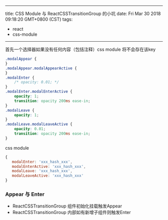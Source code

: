 
---
title: CSS Module 与 ReactCSSTransitionGroup 的小坑
date: Fri Mar 30 2018 09:18:20 GMT+0800 (CST)
tags:
 - react
 - css-module
---

首先一个选择器如果没有任何内容（包括注释）css module 将不会存在该key
```css
.modalAppear {
}
.modalAppear.modalAppearActive {
}
.modalEnter {
    /* opacity: 0.01; */
}
.modalEnter.modalEnterActive {
    opacity: 1;
    transition: opacity 200ms ease-in;
}
.modalLeave {
    opacity: 1;
}
.modalLeave.modalLeaveActive {
    opacity: 0.01;
    transition: opacity 200ms ease-in;
}
```
css module
```js
{
   modalEnter: 'xxx_hash_xxx', 
   modalEnterActive: 'xxx_hash_xxx',
   modalLeave: 'xxx_hash_xxx',
   modalLeaveActive: 'xxx_hash_xxx'
}
```

### Appear 与 Enter
- ReactCSSTransitionGroup 组件初始化挂载触发Appear
- ReactCSSTransitionGroup 内部如有新增子组件则触发Enter